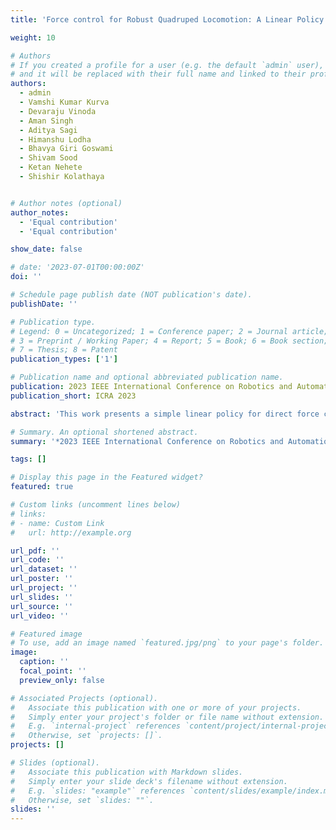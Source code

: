 ```yaml
---
title: 'Force control for Robust Quadruped Locomotion: A Linear Policy Approach'

weight: 10

# Authors
# If you created a profile for a user (e.g. the default `admin` user), write the username (folder name) here
# and it will be replaced with their full name and linked to their profile.
authors:
  - admin
  - Vamshi Kumar Kurva
  - Devaraju Vinoda
  - Aman Singh
  - Aditya Sagi
  - Himanshu Lodha
  - Bhavya Giri Goswami
  - Shivam Sood
  - Ketan Nehete
  - Shishir Kolathaya


# Author notes (optional)
author_notes:
  - 'Equal contribution'
  - 'Equal contribution'

show_date: false

# date: '2023-07-01T00:00:00Z'
doi: ''

# Schedule page publish date (NOT publication's date).
publishDate: ''

# Publication type.
# Legend: 0 = Uncategorized; 1 = Conference paper; 2 = Journal article;
# 3 = Preprint / Working Paper; 4 = Report; 5 = Book; 6 = Book section;
# 7 = Thesis; 8 = Patent
publication_types: ['1']

# Publication name and optional abbreviated publication name.
publication: 2023 IEEE International Conference on Robotics and Automation (ICRA)
publication_short: ICRA 2023

abstract: 'This work presents a simple linear policy for direct force control for quadrupedal robot locomotion. The motivation is  that  force  control  is  essential  for  highly  dynamic  and  agile motions. We learn a linear policy to generate end-foot trajectory parameters and a centroidal wrench, which is then distributed among  the  legs  based  on  the  foot  contact  information  using  a quadratic  program  (QP)  to  get  the  desired  ground  reaction forces.  Unlike  the  majority  of  the  existing  works  that  use complex nonlinear function approximators to represent the RL policy  or  model  predictive  control  (MPC)  methods  with  many optimization  variables  in  the  order  of  hundred,  our  controller uses a simple linear function approximator to represent policy along with only a twelve variable QP for the force distribution. A centroidal dynamics-based MPC method is used to generate reference trajectory data, and then the linear policy is trained using  imitation  learning  to  minimize  the  deviations  from  the reference   trajectory.   We   demonstrate   this   compute-efficient controller  on  our  robot  Stoch3  in  simulation  and  real-world experiments on indoor and outdoor terrains with push recovery.'

# Summary. An optional shortened abstract.
summary: '*2023 IEEE International Conference on Robotics and Automation (ICRA)* <br> **Accepted**'

tags: []

# Display this page in the Featured widget?
featured: true

# Custom links (uncomment lines below)
# links:
# - name: Custom Link
#   url: http://example.org

url_pdf: ''
url_code: ''
url_dataset: ''
url_poster: ''
url_project: ''
url_slides: ''
url_source: ''
url_video: ''

# Featured image
# To use, add an image named `featured.jpg/png` to your page's folder.
image:
  caption: ''
  focal_point: ''
  preview_only: false

# Associated Projects (optional).
#   Associate this publication with one or more of your projects.
#   Simply enter your project's folder or file name without extension.
#   E.g. `internal-project` references `content/project/internal-project/index.md`.
#   Otherwise, set `projects: []`.
projects: []

# Slides (optional).
#   Associate this publication with Markdown slides.
#   Simply enter your slide deck's filename without extension.
#   E.g. `slides: "example"` references `content/slides/example/index.md`.
#   Otherwise, set `slides: ""`.
slides: ''
---
```


<!-- empty -->